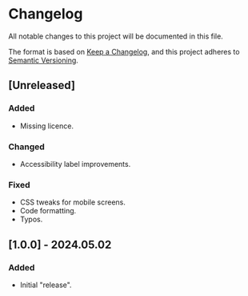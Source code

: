 # Changelog

All notable changes to this project will be documented in this file.

The format is based on [Keep a Changelog](https://keepachangelog.com/en/1.1.0/),
and this project adheres to [Semantic Versioning](https://semver.org/spec/v2.0.0.html).

## [Unreleased]

### Added

- Missing licence.

### Changed

- Accessibility label improvements.

### Fixed

- CSS tweaks for mobile screens.
- Code formatting.
- Typos.

## [1.0.0] - 2024.05.02

### Added

- Initial "release".

